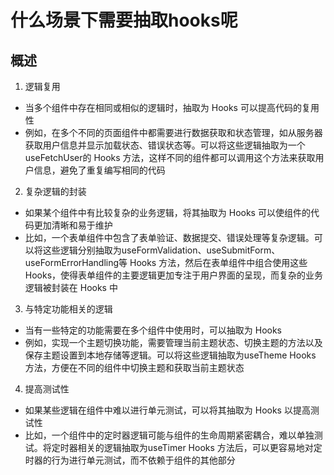 # 什么场景下需要抽取hooks呢

## 概述

1. 逻辑复用

  + 当多个组件中存在相同或相似的逻辑时，抽取为 Hooks 可以提高代码的复用性
  + 例如，在多个不同的页面组件中都需要进行数据获取和状态管理，如从服务器获取用户信息并显示加载状态、错误状态等。可以将这些逻辑抽取为一个useFetchUser的 Hooks 方法，这样不同的组件都可以调用这个方法来获取用户信息，避免了重复编写相同的代码

2. 复杂逻辑的封装

  + 如果某个组件中有比较复杂的业务逻辑，将其抽取为 Hooks 可以使组件的代码更加清晰和易于维护
  + 比如，一个表单组件中包含了表单验证、数据提交、错误处理等复杂逻辑。可以将这些逻辑分别抽取为useFormValidation、useSubmitForm、useFormErrorHandling等 Hooks 方法，然后在表单组件中组合使用这些 Hooks，使得表单组件的主要逻辑更加专注于用户界面的呈现，而复杂的业务逻辑被封装在 Hooks 中

3. 与特定功能相关的逻辑

  + 当有一些特定的功能需要在多个组件中使用时，可以抽取为 Hooks
  + 例如，实现一个主题切换功能，需要管理当前主题状态、切换主题的方法以及保存主题设置到本地存储等逻辑。可以将这些逻辑抽取为useTheme Hooks 方法，方便在不同的组件中切换主题和获取当前主题状态

4. 提高测试性

  + 如果某些逻辑在组件中难以进行单元测试，可以将其抽取为 Hooks 以提高测试性
  + 比如，一个组件中的定时器逻辑可能与组件的生命周期紧密耦合，难以单独测试。将定时器相关的逻辑抽取为useTimer Hooks 方法后，可以更容易地对定时器的行为进行单元测试，而不依赖于组件的其他部分
